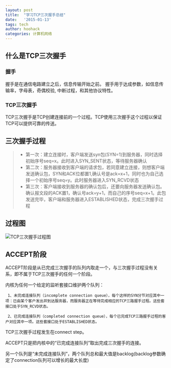 ```yaml
---
layout: post
title:  "学习TCP三次握手总结"
date:   '2015-01-13'
tags: tech
author: hoohack
categories: 计算机网络
---
```


## 什么是TCP三次握手

### 握手
握手是在通信电路建立之后，信息传输开始之前。 握手用于达成参数，如信息传输率，字母表，奇偶校验, 中断过程，和其他协议特性。

### TCP三次握手
TCP三次握手是TCP创建连接前的一个过程。TCP使用三次握手这个过程以保证TCP可以提供可靠的传送。



## 三次握手过程
> * 第一次：建立连接时，客户端发送syn包(SYN=1)到服务器，同时选择初始序号seq=x。此时进入SYN_SENT状态，等待服务器确认
> * 第二次：服务器接收到客户端的请求包，若同意建立连接，则想客户端发送确认包，SYN和ACK位都置1,确认号是ack=x+1，同时也为自己选择一个初始序号seq=y。此时服务器进入SYN_RCVD状态
> * 第三次：客户端接收到服务器的确认包后，还要向服务器发送确认包。确认报文段的ACK置1，确认号ack=y+1，而自己的序号seq=x+1。此包发送完毕，客户端和服务器进入ESTABLISHED状态，完成三次握手过程

## 过程图
![TCP三次握手过程图](http://7u2eqw.com1.z0.glb.clouddn.com/TCP三次握手.png)

## ACCEPT阶段
ACCEPT阶段是从已完成三次握手的队列内取走一个，与三次握手过程没有关系，即不属于TCP三次握手的任何一个阶段。

内核为任何一个给定的监听套接口维护两个队列：

     1、未完成连接队列（incomplete connection queue），每个这样的SYN分节对应其中一项：已由某个客户发出并到达服务器，而服务器正在等待完成相应的TCP三路握手过程。这些套接口处于SYN_RCVD状态。

     2、已完成连接队列（completed connection queue），每个已完成TCP三路握手过程的客户对应其中一项。这些套接口处于ESTABLISHED状态。

TCP三次握手过程发生在connect step。

ACCEPT只是把内核中的“已完成连接队列”取出完成三次握手的连接。

另一个队列是“未完成连接队列”，两个队列总和最大值是backlog(backlog参数确定了connection队列可以增长的最大长度)
